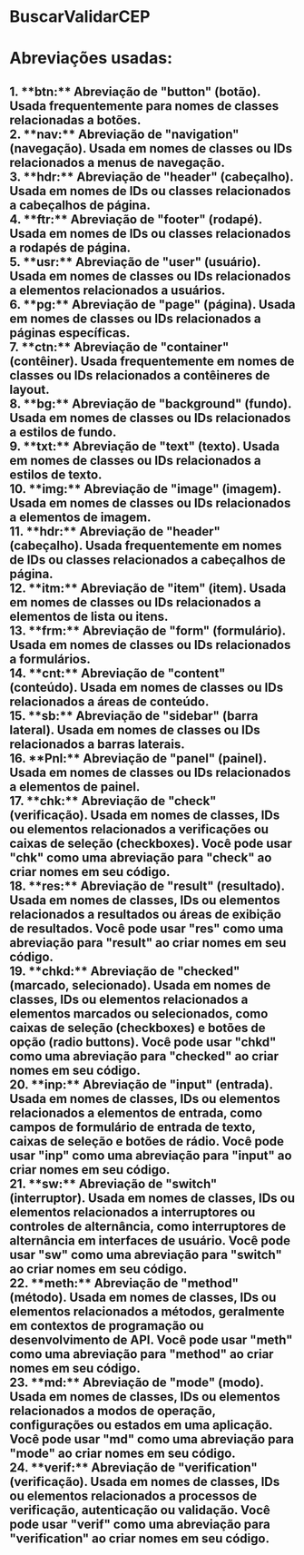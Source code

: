 # BuscarValidarCEP
 
<h1>Abreviações usadas:</h1>
<h2>
1. **btn:** Abreviação de "button" (botão). Usada frequentemente para nomes de classes relacionadas a botões.

<br>
2. **nav:** Abreviação de "navigation" (navegação). Usada em nomes de classes ou IDs relacionados a menus de navegação.
<br>
3. **hdr:** Abreviação de "header" (cabeçalho). Usada em nomes de IDs ou classes relacionados a cabeçalhos de página.

<br>
4. **ftr:** Abreviação de "footer" (rodapé). Usada em nomes de IDs ou classes relacionados a rodapés de página.

<br>
5. **usr:** Abreviação de "user" (usuário). Usada em nomes de classes ou IDs relacionados a elementos relacionados a usuários.

<br>
6. **pg:** Abreviação de "page" (página). Usada em nomes de classes ou IDs relacionados a páginas específicas.

<br>
7. **ctn:** Abreviação de "container" (contêiner). Usada frequentemente em nomes de classes ou IDs relacionados a contêineres de layout.

<br>
8. **bg:** Abreviação de "background" (fundo). Usada em nomes de classes ou IDs relacionados a estilos de fundo.

<br>
9. **txt:** Abreviação de "text" (texto). Usada em nomes de classes ou IDs relacionados a estilos de texto.

<br>
10. **img:** Abreviação de "image" (imagem). Usada em nomes de classes ou IDs relacionados a elementos de imagem.

<br>
11. **hdr:** Abreviação de "header" (cabeçalho). Usada frequentemente em nomes de IDs ou classes relacionados a cabeçalhos de página.

<br>
12. **itm:** Abreviação de "item" (item). Usada em nomes de classes ou IDs relacionados a elementos de lista ou itens.

<br>
13. **frm:** Abreviação de "form" (formulário). Usada em nomes de classes ou IDs relacionados a formulários.

<br>
14. **cnt:** Abreviação de "content" (conteúdo). Usada em nomes de classes ou IDs relacionados a áreas de conteúdo.

<br>
15. **sb:** Abreviação de "sidebar" (barra lateral). Usada em nomes de classes ou IDs relacionados a barras laterais.

<br>
16. **Pnl:** Abreviação de "panel" (painel). Usada em nomes de classes ou IDs relacionados a elementos de painel.

<br>
17. **chk:** Abreviação de "check" (verificação). Usada em nomes de classes, IDs ou elementos relacionados a verificações ou caixas de seleção (checkboxes).
Você pode usar "chk" como uma abreviação para "check" ao criar nomes em seu código.

<br>
18. **res:** Abreviação de "result" (resultado). Usada em nomes de classes, IDs ou elementos relacionados a resultados ou áreas de exibição de resultados.
Você pode usar "res" como uma abreviação para "result" ao criar nomes em seu código.

<br>
19. **chkd:** Abreviação de "checked" (marcado, selecionado). Usada em nomes de classes, IDs ou elementos relacionados a elementos marcados ou selecionados, como caixas de seleção (checkboxes) e botões de opção (radio buttons).
Você pode usar "chkd" como uma abreviação para "checked" ao criar nomes em seu código.

<br>
20. **inp:** Abreviação de "input" (entrada). Usada em nomes de classes, IDs ou elementos relacionados a elementos de entrada, como campos de formulário de entrada de texto, caixas de seleção e botões de rádio.
Você pode usar "inp" como uma abreviação para "input" ao criar nomes em seu código.

<br>
21. **sw:** Abreviação de "switch" (interruptor). Usada em nomes de classes, IDs ou elementos relacionados a interruptores ou controles de alternância, como interruptores de alternância em interfaces de usuário.
Você pode usar "sw" como uma abreviação para "switch" ao criar nomes em seu código.

<br>
22. **meth:** Abreviação de "method" (método). Usada em nomes de classes, IDs ou elementos relacionados a métodos, geralmente em contextos de programação ou desenvolvimento de API.
Você pode usar "meth" como uma abreviação para "method" ao criar nomes em seu código.

<br>
23. **md:** Abreviação de "mode" (modo). Usada em nomes de classes, IDs ou elementos relacionados a modos de operação, configurações ou estados em uma aplicação.
Você pode usar "md" como uma abreviação para "mode" ao criar nomes em seu código.

<br>
24. **verif:** Abreviação de "verification" (verificação). Usada em nomes de classes, IDs ou elementos relacionados a processos de verificação, autenticação ou validação.
Você pode usar "verif" como uma abreviação para "verification" ao criar nomes em seu código.
</h2>
